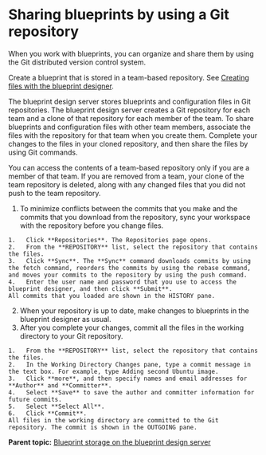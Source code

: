 # Sharing blueprints by using a Git repository

When you work with blueprints, you can organize and share them by using the Git distributed version control system.

Create a blueprint that is stored in a team-based repository. See [Creating files with the blueprint designer](blueprint_edit.md#).

The blueprint design server stores blueprints and configuration files in Git repositories. The blueprint design server creates a Git repository for each team and a clone of that repository for each member of the team. To share blueprints and configuration files with other team members, associate the files with the repository for that team when you create them. Complete your changes to the files in your cloned repository, and then share the files by using Git commands.

You can access the contents of a team-based repository only if you are a member of that team. If you are removed from a team, your clone of the team repository is deleted, along with any changed files that you did not push to the team repository.

1.   To minimize conflicts between the commits that you make and the commits that you download from the repository, sync your workspace with the repository before you change files. 

    1.   Click **Repositories**. The Repositories page opens.
    2.   From the **REPOSITORY** list, select the repository that contains the files. 
    3.   Click **Sync**. The **Sync** command downloads commits by using the fetch command, reorders the commits by using the rebase command, and moves your commits to the repository by using the push command.
    4.   Enter the user name and password that you use to access the blueprint designer, and then click **Submit**. 
    All commits that you loaded are shown in the HISTORY pane.

2.   When your repository is up to date, make changes to blueprints in the blueprint designer as usual. 
3.   After you complete your changes, commit all the files in the working directory to your Git repository. 

    1.   From the **REPOSITORY** list, select the repository that contains the files. 
    2.   In the Working Directory Changes pane, type a commit message in the text box. For example, type Adding second Ubuntu image.
    3.   Click **more**, and then specify names and email addresses for **Author** and **Committer**. 
    4.   Select **Save** to save the author and committer information for future commits. 
    5.   Select **Select All**. 
    6.   Click **Commit**. 
    All files in the working directory are committed to the Git repository. The commit is shown in the OUTGOING pane.


**Parent topic:** [Blueprint storage on the blueprint design server](../../com.edt.doc/topics/blueprint_storage.md)


